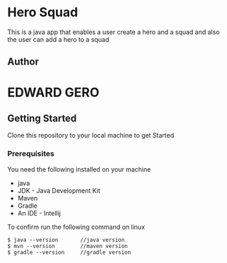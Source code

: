 
# Hero Squad

This is a java app that enables a user create a hero and a squad and also the user can add a hero to a squad

## Author

**EDWARD GERO**
=======
## Getting Started

Clone this repository to your local machine to get Started



### Prerequisites

You need the following installed on your machine
- java
- JDK - Java Development Kit
- Maven
- Gradle
- An IDE - Intellij


To confirm run the following command on linux
```
$ java --version       //java version
$ mvn --version        //maven version
$ gradle --version     //gradle version
```
